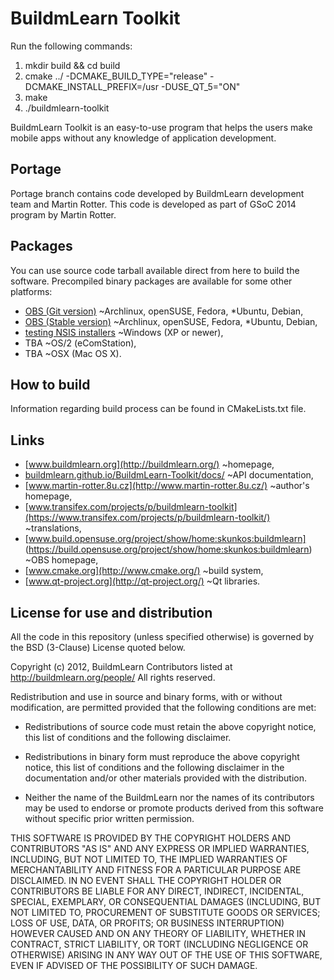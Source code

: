 BuildmLearn Toolkit
===================
Run the following commands:

1) mkdir build && cd build
2) cmake ../ -DCMAKE_BUILD_TYPE="release" -DCMAKE_INSTALL_PREFIX=/usr -DUSE_QT_5="ON"
3) make
4) ./buildmlearn-toolkit

BuildmLearn Toolkit is an easy-to-use program that helps the users make mobile apps without any knowledge of application development.

Portage
-------
Portage branch contains code developed by BuildmLearn development team and Martin Rotter. This code is developed as part of GSoC 2014 program by Martin Rotter.

Packages
--------
You can use source code tarball available direct from here to build the software. Precompiled binary packages are available for some other platforms:

* [OBS (Git version)](http://software.opensuse.org/download.html?project=home%3Askunkos%3Abuildmlearn&package=buildmlearn-toolkit-git)  ~Archlinux, openSUSE, Fedora, *Ubuntu, Debian,
* [OBS (Stable version)](http://software.opensuse.org/download.html?project=home%3Askunkos%3Abuildmlearn&package=buildmlearn-toolkit)  ~Archlinux, openSUSE, Fedora, *Ubuntu, Debian,
* [testing NSIS installers](https://drive.google.com/folderview?id=0B8XNkQ-jUoBYYjMzd3laRHROMnM&usp=drive_web)  ~Windows (XP or newer),
* TBA  ~OS/2 (eComStation),
* TBA  ~OSX (Mac OS X).

How to build
------------
Information regarding build process can be found in CMakeLists.txt file.

Links
-----
* [www.buildmlearn.org](http://buildmlearn.org/)  ~homepage,
* [buildmlearn.github.io/BuildmLearn-Toolkit/docs/](http://buildmlearn.github.io/BuildmLearn-Toolkit/docs/)  ~API documentation,
* [www.martin-rotter.8u.cz](http://www.martin-rotter.8u.cz/)  ~author's homepage,
* [www.transifex.com/projects/p/buildmlearn-toolkit](https://www.transifex.com/projects/p/buildmlearn-toolkit/)  ~translations,
* [www.build.opensuse.org/project/show/home:skunkos:buildmlearn] (https://build.opensuse.org/project/show/home:skunkos:buildmlearn)  ~OBS homepage,
* [www.cmake.org](http://www.cmake.org/)  ~build system,
* [www.qt-project.org](http://qt-project.org/)  ~Qt libraries.

License for use and distribution
---------------------------------
All the code in this repository (unless specified otherwise) is governed by the BSD (3-Clause) License quoted below.

Copyright (c) 2012, BuildmLearn Contributors listed at http://buildmlearn.org/people/
All rights reserved.

Redistribution and use in source and binary forms, with or without
modification, are permitted provided that the following conditions are met:

* Redistributions of source code must retain the above copyright notice, this
  list of conditions and the following disclaimer.

* Redistributions in binary form must reproduce the above copyright notice,
  this list of conditions and the following disclaimer in the documentation
  and/or other materials provided with the distribution.

* Neither the name of the BuildmLearn nor the names of its
  contributors may be used to endorse or promote products derived from
  this software without specific prior written permission.

THIS SOFTWARE IS PROVIDED BY THE COPYRIGHT HOLDERS AND CONTRIBUTORS "AS IS"
AND ANY EXPRESS OR IMPLIED WARRANTIES, INCLUDING, BUT NOT LIMITED TO, THE
IMPLIED WARRANTIES OF MERCHANTABILITY AND FITNESS FOR A PARTICULAR PURPOSE ARE
DISCLAIMED. IN NO EVENT SHALL THE COPYRIGHT HOLDER OR CONTRIBUTORS BE LIABLE
FOR ANY DIRECT, INDIRECT, INCIDENTAL, SPECIAL, EXEMPLARY, OR CONSEQUENTIAL
DAMAGES (INCLUDING, BUT NOT LIMITED TO, PROCUREMENT OF SUBSTITUTE GOODS OR
SERVICES; LOSS OF USE, DATA, OR PROFITS; OR BUSINESS INTERRUPTION) HOWEVER
CAUSED AND ON ANY THEORY OF LIABILITY, WHETHER IN CONTRACT, STRICT LIABILITY,
OR TORT (INCLUDING NEGLIGENCE OR OTHERWISE) ARISING IN ANY WAY OUT OF THE USE
OF THIS SOFTWARE, EVEN IF ADVISED OF THE POSSIBILITY OF SUCH DAMAGE.
